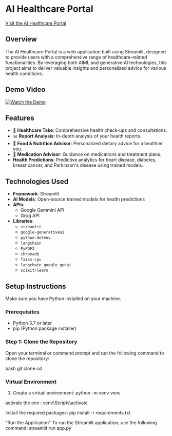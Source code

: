 # AI Healthcare Portal
[Visit the AI Healthcare Portal](https://health-care-site.streamlit.app/)
## Overview

The AI Healthcare Portal is a web application built using Streamlit, designed to provide users with a comprehensive range of healthcare-related functionalities. By leveraging both AIML and generative AI technologies, this project aims to deliver valuable insights and personalized advice for various health conditions.

## Demo Video
[![Watch the Demo](https://img.youtube.com/vi/t6Kr6-IIIM0/0.jpg)](https://www.youtube.com/watch?v=t6Kr6-IIIM0)


## Features

- 🏥 **Healthcare Take**: Comprehensive health check-ups and consultations.
- 📊 **Report Analysis**: In-depth analysis of your health reports.
- 🥗 **Food & Nutrition Advisor**: Personalized dietary advice for a healthier you.
- 💊 **Medication Advisor**: Guidance on medications and treatment plans.
- **Health Predictions**: Predictive analytics for heart disease, diabetes, breast cancer, and Parkinson's disease using trained models.

## Technologies Used

- **Framework**: Streamlit
- **AI Models**: Open-source trained models for health predictions
- **APIs**: 
  - Google Gemmini API
  - Groq API
- **Libraries**:
  - `streamlit`
  - `google-generativeai`
  - `python-dotenv`
  - `langchain`
  - `PyPDF2`
  - `chromadb`
  - `faiss-cpu`
  - `langchain_google_genai`
  - `scikit-learn`

## Setup Instructions


Make sure you have Python installed on your machine. 


### Prerequisites

- Python 3.7 or later
- pip (Python package installer)

### Step 1: Clone the Repository

Open your terminal or command prompt and run the following command to clone the repository:

bash
git clone <your-repo-url>
cd <your-repo-name>




### Virtual Environment

1. Create a virtual environment:                                python -m venv venv

activate the env :                                              venv\Scripts\activate

Install the required packages:                                  pip install -r requirements.txt

"Run the Application"
To run the Streamlit application, use the following command:    streamlit run app.py
